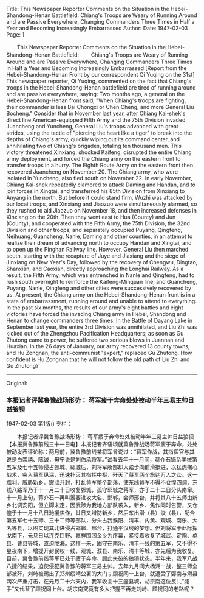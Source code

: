 Title: This Newspaper Reporter Comments on the Situation in the Hebei-Shandong-Henan Battlefield: Chiang's Troops are Weary of Running Around and are Passive Everywhere, Changing Commanders Three Times in Half a Year and Becoming Increasingly Embarrassed
Author: 
Date: 1947-02-03
Page: 1

　　This Newspaper Reporter Comments on the Situation in the Hebei-Shandong-Henan Battlefield:
　　Chiang's Troops are Weary of Running Around and are Passive Everywhere, Changing Commanders Three Times in Half a Year and Becoming Increasingly Embarrassed
    [Report from the Hebei-Shandong-Henan Front by our correspondent Qi Yuqing on the 31st] This newspaper reporter, Qi Yuqing, commented on the fact that Chiang's troops in the Hebei-Shandong-Henan battlefield are tired of running around and are passive everywhere, saying: Two months ago, a general on the Hebei-Shandong-Henan front said, "When Chiang's troops are fighting, their commander is less Bai Chongxi or Chen Cheng, and more General Liu Bocheng." Consider that in November last year, after Chiang Kai-shek's direct line American-equipped Fifth Army and the 75th Division invaded Juancheng and Yuncheng, General Liu's troops advanced with great strides, using the tactic of "piercing the heart like a tiger" to break into the depths of Chiang's army, quickly wiping out its command center, and annihilating two of Chiang's brigades, totaling ten thousand men. This victory threatened Xinxiang, shocked Kaifeng, disrupted the entire Chiang army deployment, and forced the Chiang army on the eastern front to transfer troops in a hurry. The Eighth Route Army on the eastern front then recovered Juancheng on November 20. The Chiang army, who were isolated in Yuncheng, also fled south on November 22. In early November, Chiang Kai-shek repeatedly clamored to attack Daming and Handan, and to join forces in Xingtai, and transferred his 85th Division from Xinxiang to Anyang in the north. But before it could stand firm, Wuzhi was attacked by our local troops, and Xinxiang and Jiaozuo were simultaneously alarmed, so they rushed to aid Jiaozuo on November 18, and then increased defenses in Xinxiang on the 20th. Then they went east to Hua (County) and Jun (County), and cooperated with the Fifth Army, the 75th Division, the 32nd Division and other troops, and separately occupied Puyang, Qingfeng, Neihuang, Guancheng, Nanle, Daming and other counties, in an attempt to realize their dream of advancing north to occupy Handan and Xingtai, and to open up the Pinghan Railway line. However, General Liu then marched south, starting with the recapture of Juye and Jiaxiang and the siege of Jinxiang on New Year's Day, followed by the recovery of Chengwu, Dingtao, Shanxian, and Caoxian, directly approaching the Longhai Railway. As a result, the Fifth Army, which was entrenched in Nanle and Qingfeng, had to rush south overnight to reinforce the Kaifeng-Minquan line, and Guancheng, Puyang, Nanle, Qingfeng and other cities were successively recovered by us. At present, the Chiang army on the Hebei-Shandong-Henan front is in a state of embarrassment, running around and unable to attend to everything. In the past six months, the results of our army's eight battles and eight victories have forced the invading Chiang army in Hebei, Shandong and Henan to change commanders three times. In the Battle of Dayang Lake in September last year, the entire 3rd Division was annihilated, and Liu Zhi was kicked out of the Zhengzhou Pacification Headquarters; as soon as Gu Zhutong came to power, he suffered two serious blows in Juannan and Huaxian. In the 26 days of January, our army recovered 13 county towns, and Hu Zongnan, the anti-communist "expert," replaced Gu Zhutong. How confident is Hu Zongnan that he will not follow the old path of Liu Zhi and Gu Zhutong?



<hr /> 

Original: 


### 本报记者评冀鲁豫战场形势：  蒋军疲于奔命处处被动半年三易主帅日益狼狈

1947-02-03
第1版()
专栏：

　　本报记者评冀鲁豫战场形势：
    蒋军疲于奔命处处被动半年三易主帅日益狼狈
    【本报冀鲁豫前线三十一日电】本报记者齐语顷就冀鲁豫战场蒋军疲于奔命，处处被动发表评论称：两月前，冀鲁豫前线某将军曾说过：“蒋军作战，其指挥官与其说是白崇禧、陈诚，毋宁说是刘伯承将军。”试看去年十一月间，蒋介石嫡系美械第五军及七十五师侵占鄄城、郓城后，刘将军所部却大踏步向前滑挺进，以猛虎掏心战术，突入蒋军纵深，迅速扑灭其指挥中枢，歼灭了蒋军两个旅达万人之众。这一胜利，威胁新乡，震动开封，打乱蒋军整个部落，使东线蒋军不得不仓惶四调，东线八路军乃于十一月二十日收复鄄城，孤守郓城之蒋军，亦于二十二日分头南窜。十一月上旬，蒋介石一再叫嚣要进攻大名、邯郸，会师邢台，并将其八十五师由新乡北调安阳，但立脚未定，因武陟为我地方部队袭入，新乡、焦作同时告警，又仓惶于十一月十八日驰援焦作，廿日又增防新乡，然后东出滑（县）浚（县），配合第五军七十五师、三十二师等部队，分头占我濮阳、清丰、内黄、观城、南乐、大名等县，以图实现其北进侵占邯郸、邢台，打通平汉线的梦想。但刘将军于此际挥戈南下，元旦日以连克巨野、嘉祥围困金乡为序幕，紧接着收复了城武、定陶、单县、曹县等城，直迫陇海。这样一来，固守在南乐、清丰一线的第五军，又不得不星夜南下，增援开封民权一线，观城、濮县、南乐、清丰等城，亦先后为我收复。目前，冀鲁豫前线蒋军已处于疲于奔命、顾此失彼的狼狈状态。半年来，我军八战八捷的结果，迫使侵犯冀鲁豫的蒋军三易主帅。去年九月间大杨湖一战，整三师全部被歼，刘峙被踢出了郑州绥靖公署的大门；顾祝同一上台，就遭受了鄄南与滑县两次严重打击，在元月二十六天内，我军收复十三座县城，胡宗南这位反共“能手”又代替了顾祝同上台。胡宗南究竟有多大把握不再走刘峙、顾祝同的老路呢？

